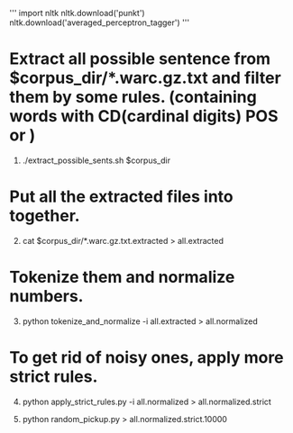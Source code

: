 '''
import nltk
nltk.download('punkt')
nltk.download('averaged_perceptron_tagger')
'''

# Extract all possible sentence from $corpus_dir/*.warc.gz.txt and filter them by some rules. (containing words with CD(cardinal digits) POS or  )
1. ./extract_possible_sents.sh $corpus_dir  

# Put all the extracted files into together.
2. cat $corpus_dir/*.warc.gz.txt.extracted > all.extracted

# Tokenize them and normalize numbers.
3. python tokenize_and_normalize -i all.extracted > all.normalized

# To get rid of noisy ones, apply more strict rules.
4. python apply_strict_rules.py -i all.normalized > all.normalized.strict

5. python random_pickup.py > all.normalized.strict.10000
